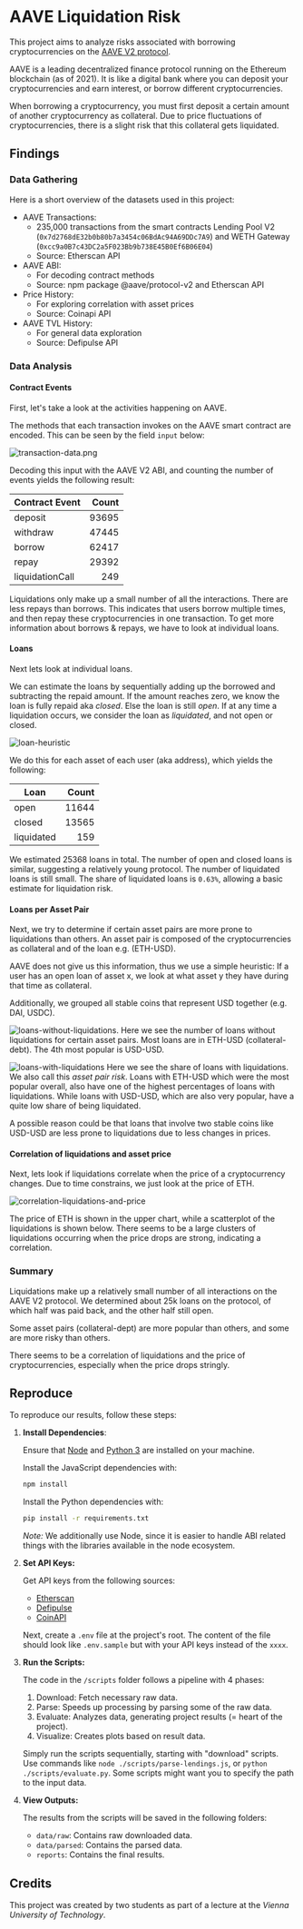 # AAVE Liquidation Risk

This project aims to analyze risks associated with borrowing cryptocurrencies on the [AAVE V2 protocol](https://aave.com).

AAVE is a leading decentralized finance protocol running on the Ethereum blockchain (as of 2021). 
It is like a digital bank where you can deposit your cryptocurrencies and earn interest,
or borrow different cryptocurrencies.

When borrowing a cryptocurrency, you must first deposit a certain amount of another cryptocurrency as collateral.
Due to price fluctuations of cryptocurrencies, there is a slight risk that this collateral gets liquidated.

## Findings

### Data Gathering

Here is a short overview of the datasets used in this project:
* AAVE Transactions:
  * 235,000 transactions from the smart contracts Lending Pool V2 (`0x7d2768dE32b0b80b7a3454c06BdAc94A69DDc7A9`) and WETH Gateway (`0xcc9a0B7c43DC2a5F023Bb9b738E45B0Ef6B06E04`)
  * Source: Etherscan API
* AAVE ABI:
  * For decoding contract methods
  * Source: npm package @aave/protocol-v2 and Etherscan API
* Price History:
  * For exploring correlation with asset prices
  * Source: Coinapi API
* AAVE TVL History:
  * For general data exploration
  * Source: Defipulse API

### Data Analysis

#### Contract Events

First, let's take a look at the activities happening on AAVE.

The methods that each transaction invokes on the AAVE smart contract are encoded. 
This can be seen by the field `input` below:

![transaction-data.png](docs/transaction-data.png)

Decoding this input with the AAVE V2 ABI, and counting the number of events yields the following result:

| Contract Event  | Count |
|-----------------|------:|
| deposit         | 93695 |
| withdraw        | 47445 |
| borrow          | 62417 |
| repay           | 29392 |
| liquidationCall |   249 |

Liquidations only make up a small number of all the interactions.
There are less repays than borrows.
This indicates that users borrow multiple times, and then repay these cryptocurrencies in one transaction.
To get more information about borrows & repays, we have to look at individual loans.

#### Loans

Next lets look at individual loans.

We can estimate the loans by sequentially adding up the borrowed and subtracting the repaid amount.
If the amount reaches zero, we know the loan is fully repaid aka *closed*.
Else the loan is still *open*.
If at any time a liquidation occurs, we consider the loan as *liquidated*, and not open or closed.

![loan-heuristic](docs/loan-heuristic.svg)

We do this for each asset of each user (aka address), which yields the following: 

| Loan            | Count |
|-----------------|------:|
| open            | 11644 |
| closed          | 13565 |
| liquidated      |   159 |

We estimated 25368 loans in total.
The number of open and closed loans is similar, suggesting a relatively young protocol. 
The number of liquidated loans is still small. 
The share of liquidated loans is `0.63%`, allowing a basic estimate for liquidation risk.

#### Loans per Asset Pair

Next, we try to determine if certain asset pairs are more prone to liquidations than others.
An asset pair is composed of the cryptocurrencies as collateral and of the loan e.g. (ETH-USD).

AAVE does not give us this information, thus we use a simple heuristic: 
If a user has an open loan of asset x, we look at what asset y they have during that time as collateral.

Additionally, we grouped all stable coins that represent USD together (e.g. DAI, USDC).

![loans-without-liquidations.](docs/loans-without-liquidations.png)
Here we see the number of loans without liquidations for certain asset pairs.
Most loans are in ETH-USD (collateral-debt). The 4th most popular is USD-USD.

![loans-with-liquidations](docs/loans-with-liquidations.png)
Here we see the share of loans with liquidations. We also call this *asset pair risk*.
Loans with ETH-USD which were the most popular overall, also have one of the highest percentages of loans with liquidations.
While loans with USD-USD, which are also very popular, have a quite low share of being liquidated.
 
A possible reason could be that loans that involve two stable coins like USD-USD are less prone to liquidations due to less changes in prices.

#### Correlation of liquidations and asset price

Next, lets look if liquidations correlate when the price of a cryptocurrency changes.
Due to time constrains, we just look at the price of ETH.

![correlation-liquidations-and-price](docs/correlation-liquidations-and-price.png)

The price of ETH is shown in the upper chart, while a scatterplot of the liquidations is shown below.
There seems to be a large clusters of liquidations occurring when the price drops are strong, indicating a correlation.

### Summary

Liquidations make up a relatively small number of all interactions on the AAVE V2 protocol.
We determined about 25k loans on the protocol, of which half was paid back, and the other half still open.

Some asset pairs (collateral-dept) are more popular than others, and some are more risky than others.

There seems to be a correlation of liquidations and the price of cryptocurrencies, especially when the price drops stringly.

## Reproduce

To reproduce our results, follow these steps:

1. **Install Dependencies**:

   Ensure that [Node](https://nodejs.org/en/) and [Python 3](https://www.python.org/downloads/) are installed on your machine.

   Install the JavaScript dependencies with:
   ```bash
   npm install
   ```
   Install the Python dependencies with:
   ```bash
   pip install -r requirements.txt
   ```
   *Note:* We additionally use Node, since it is easier to handle ABI related things with the libraries available in the node ecosystem.

2. **Set API Keys:**

   Get API keys from the following sources:
   - [Etherscan](https://docs.etherscan.io/getting-started/viewing-api-usage-statistics)
   - [Defipulse](https://data.defipulse.com)
   - [CoinAPI](https://docs.coinapi.io)
   
   Next, create a `.env` file at the project's root.
   The content of the file should look like `.env.sample` but with your API keys instead of the `xxxx`.

3. **Run the Scripts:**

   The code in the `/scripts` folder follows a pipeline with 4 phases:
   1. Download: Fetch necessary raw data.
   2. Parse: Speeds up processing by parsing some of the raw data.
   3. Evaluate: Analyzes data, generating project results (= heart of the project).
   4. Visualize: Creates plots based on result data.
   
   Simply run the scripts sequentially, starting with "download" scripts.
   Use commands like `node ./scripts/parse-lendings.js`, or `python ./scripts/evaluate.py`. 
   Some scripts might want you to specify the path to the input data.

4. **View Outputs:**

   The results from the scripts will be saved in the following folders:
   - `data/raw`: Contains raw downloaded data.
   - `data/parsed`: Contains the parsed data.
   - `reports`: Contains the final results.


## Credits

This project was created by two students as part of a lecture at the *Vienna University of Technology*.
